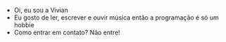 - Oi, eu sou a Vivian
- Eu gosto de ler, escrever e ouvir música então a programação é só um hobbie
- Como entrar em contato? Não entre!
